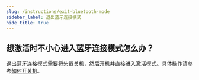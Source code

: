 ```yaml
---
slug: /instructions/exit-bluetooth-mode
sidebar_label: 退出蓝牙连接模式
hide_title: true
---
```


## 想激活时不小心进入蓝牙连接模式怎么办？

退出蓝牙连接模式需要将头戴关机，然后开机并直接进入激活模式。具体操作请参考[如何开关机](/instructions/turn-device-on-or-off)。